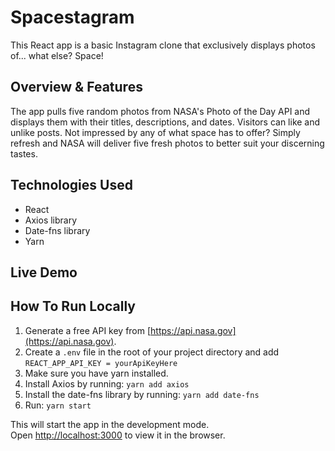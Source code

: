 # Spacestagram

This React app is a basic Instagram clone that exclusively displays photos of... what else? Space!

## Overview & Features

The app pulls five random photos from NASA's Photo of the Day API and displays them with their titles, descriptions, and dates. Visitors can like and unlike posts. Not impressed by any of what space has to offer? Simply refresh and NASA will deliver five fresh photos to better suit your discerning tastes.

## Technologies Used

* React
* Axios library
* Date-fns library
* Yarn

## Live Demo


## How To Run Locally

1. Generate a free API key from [https://api.nasa.gov](https://api.nasa.gov).
2. Create a `.env` file in the root of your project directory and add `REACT_APP_API_KEY = yourApiKeyHere`
3. Make sure you have yarn installed.
4. Install Axios by running:
`yarn add axios`
5. Install the date-fns library by running:
`yarn add date-fns`
6. Run:
`yarn start`

This will start the app in the development mode.\
Open [http://localhost:3000](http://localhost:3000) to view it in the browser.
